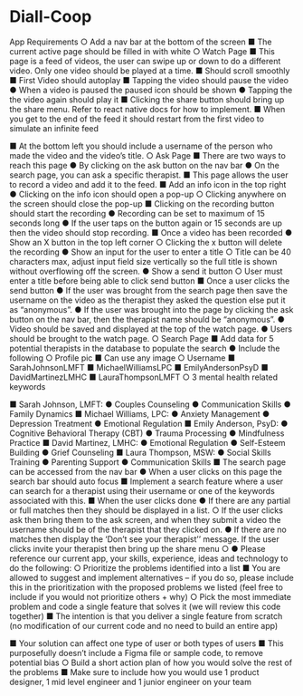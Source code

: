 # Diall-Coop



App Requirements
○ Add a nav bar at the bottom of the screen
■ The current active page should be filled in with white
○ Watch Page
■ This page is a feed of videos, the user can swipe up or down to do a
different video. Only one video should be played at a time.
■ Should scroll smoothly
■ First Video should autoplay
■ Tapping the video should pause the video
● When a video is paused the paused icon should be shown
● Tapping the the video again should play it
■ Clicking the share button should bring up the share menu. Refer to react
native docs for how to implement.
■ When you get to the end of the feed it should restart from the first video
to simulate an infinite feed
    
 ■ At the bottom left you should include a username of the person who made the video and the video’s title.
○ Ask Page
■ There are two ways to reach this page
● By clicking on the ask button on the nav bar
● On the search page, you can ask a specific therapist.
■ This page allows the user to record a video and add it to the feed.
■ Add an info icon in the top right
● Clicking on the info icon should open a pop-up
○ Clicking anywhere on the screen should close the pop-up
■ Clicking on the recording button should start the recording
● Recording can be set to maximum of 15 seconds long
● If the user taps on the button again or 15 seconds are up then the
video should stop recording.
■ Once a video has been recorded
● Show an X button in the top left corner
○ Clicking the x button will delete the recording
● Show an input for the user to enter a title
○ Title can be 40 characters max, adjust input field size
vertically so the full title is shown without overflowing off
the screen.
● Show a send it button
○ User must enter a title before being able to click send button
■ Once a user clicks the send button
● If the user was brought from the search page then save the
username on the video as the therapist they asked the question
else put it as “anonymous”.
● If the user was brought into the page by clicking the ask button on
the nav bar, then the therapist name should be “anonymous”.
● Video should be saved and displayed at the top of the watch page.
● Users should be brought to the watch page.
○ Search Page
■ Add data for 5 potential therapists in the database to populate the search
● Include the following ○ Profile pic
■ Can use any image
○ Username
■ SarahJohnsonLMFT ■ MichaelWilliamsLPC ■ EmilyAndersonPsyD ■ DavidMartinezLMHC ■ LauraThompsonLMFT
○ 3 mental health related keywords

 ■ Sarah Johnson, LMFT:
● Couples Counseling
● Communication Skills
● Family Dynamics
■ Michael Williams, LPC:
● Anxiety Management
● Depression Treatment
● Emotional Regulation
■ Emily Anderson, PsyD:
● Cognitive Behavioral Therapy (CBT)
● Trauma Processing
● Mindfulness Practice
■ David Martinez, LMHC:
● Emotional Regulation
● Self-Esteem Building
● Grief Counseling
■ Laura Thompson, MSW:
● Social Skills Training
● Parenting Support
● Communication Skills
■ The search page can be accessed from the nav bar
● When a user clicks on this page the search bar should auto focus
■ Implement a search feature where a user can search for a therapist using their username or one of the keywords associated with this.
■ When the user clicks done
● If there are any partial or full matches then they should be
displayed in a list.
○ If the user clicks ask then bring them to the ask screen,
and when they submit a video the username should be of
the therapist that they clicked on.
● If there are no matches then display the ‘Don’t see your therapist’’
message. If the user clicks invite your therapist then bring up the share menu
○
● Please reference our current app, your skills, experience, ideas and technology to do the
following:
○ Prioritize the problems identified into a list
■ You are allowed to suggest and implement alternatives – if you do so, please include this in the prioritization with the proposed problems we listed (feel free to include if you would not prioritize others + why)
○ Pick the most immediate problem and code a single feature that solves it (we will review this code together)
■ The intention is that you deliver a single feature from scratch (no modification of our current code and no need to build an entire app)
 
■ Your solution can affect one type of user or both types of users
■ This purposefully doesn’t include a Figma file or sample code, to remove
potential bias
○ Build a short action plan of how you would solve the rest of the problems
■ Make sure to include how you would use 1 product designer, 1 mid level engineer and 1 junior engineer on your team
